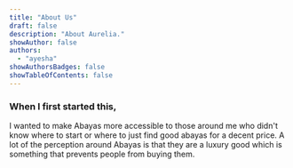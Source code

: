 ```yaml
---
title: "About Us"
draft: false
description: "About Aurelia."
showAuthor: false
authors:
  - "ayesha"
showAuthorsBadges: false
showTableOfContents: false
---
```


### When I first started this,

I wanted to make Abayas more accessible to those around me who didn't know where to start or where to just find good abayas for a decent price. A lot of the perception around Abayas is that they are a luxury good which is something that prevents people from buying them.
